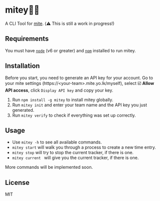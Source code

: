# mitey👨‍💻
A CLI Tool for [mite](https://mite.yo.lk/). (⚠️ This is still a work in progress!)

## Requirements
You must have [`node`](https://nodejs.org/) (v6 or greater) and
[`npm`](https://www.npmjs.com/) installed to run mitey.

## Installation
Before you start, you need to generate an API key for your account.
Go to your mite settings (https://\<your-team>.mite.yo.lk/myself), select ☑️ **Allow API access**,
click `Display API key` and copy your key.

1. Run `npm install -g mitey` to install mitey globally.
2. Run `mitey init` and enter your team name and the API key you just generated.
3. Run `mitey verify` to check if everything was set up correctly.

## Usage
- Use `mitey -h` to see all available commands.
- `mitey start` will walk you through a process to create a new time entry.
- `mitey stop` will try to stop the current tracker, if there is one.
- `mitey current ` will give you the current tracker, if there is one.

More commands will be implemented soon.

## License
MIT

